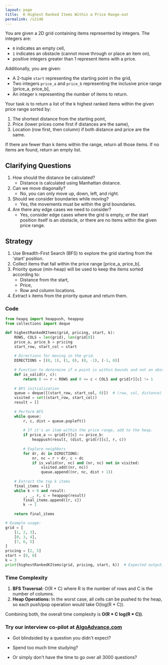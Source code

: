 ```yaml
---
layout: page
title:  K Highest Ranked Items Within a Price Range-out
permalink: /s2146
---
```


You are given a 2D grid containing items represented by integers. The integers are:
- `0` indicates an empty cell,
- `1` indicates an obstacle (cannot move through or place an item on),
- positive integers greater than 1 represent items with a price.

Additionally, you are given:
- A 2-tuple `start` representing the starting point in the grid,
- Two integers `price_a` and `price_b` representing the inclusive price range [price_a, price_b],
- An integer `k` representing the number of items to return.

Your task is to return a list of the k highest ranked items within the given price range sorted by:
1. The shortest distance from the starting point,
2. Price (lower prices come first if distances are the same),
3. Location (row first, then column) if both distance and price are the same.

If there are fewer than k items within the range, return all those items. If no items are found, return an empty list.

## Clarifying Questions
1. How should the distance be calculated?
   - Distance is calculated using Manhattan distance.
2. Can we move diagonally?
   - No, you can only move up, down, left, and right.
3. Should we consider boundaries while moving?
   - Yes, the movements must be within the grid boundaries.
4. Are there any edge cases we need to consider?
   - Yes, consider edge cases where the grid is empty, or the start position itself is an obstacle, or there are no items within the given price range.

## Strategy
1. Use Breadth-First Search (BFS) to explore the grid starting from the 'start' position.
2. Collect items that fall within the price range [price_a, price_b].
3. Priority queue (min-heap) will be used to keep the items sorted according to:
   - Distance from the start,
   - Price,
   - Row and column locations.
4. Extract `k` items from the priority queue and return them.

### Code

```python
from heapq import heappush, heappop
from collections import deque

def highestRankedKItems(grid, pricing, start, k):
    ROWS, COLS = len(grid), len(grid[0])
    price_a, price_b = pricing
    start_row, start_col = start
    
    # Directions for moving in the grid.
    DIRECTIONS = [(0, 1), (1, 0), (0, -1), (-1, 0)]
    
    # Function to determine if a point is within bounds and not an obstacle.
    def is_valid(r, c):
        return 0 <= r < ROWS and 0 <= c < COLS and grid[r][c] != 1
    
    # BFS initialization
    queue = deque([(start_row, start_col, 0)])  # (row, col, distance)
    visited = set((start_row, start_col))
    result = []
    
    # Perform BFS
    while queue:
        r, c, dist = queue.popleft()
        
        # If it's an item within the price range, add to the heap.
        if price_a <= grid[r][c] <= price_b:
            heappush(result, (dist, grid[r][c], r, c))
        
        # Explore neighbors
        for dr, dc in DIRECTIONS:
            nr, nc = r + dr, c + dc
            if is_valid(nr, nc) and (nr, nc) not in visited:
                visited.add((nr, nc))
                queue.append((nr, nc, dist + 1))
    
    # Extract the top k items
    final_items = []
    while k > 0 and result:
        _, _, r, c = heappop(result)
        final_items.append([r, c])
        k -= 1
    
    return final_items

# Example usage:
grid = [
    [1, 2, 3],
    [0, 3, 4],
    [7, 6, 5]
]
pricing = [2, 5]
start = [0, 0]
k = 3
print(highestRankedKItems(grid, pricing, start, k))  # Expected output: [[0, 1], [1, 2], [2, 2]]
```

### Time Complexity
1. **BFS Traversal:** O(R * C) where R is the number of rows and C is the number of columns.
2. **Heap Operations:** In the worst case, all cells can be pushed to the heap, so each push/pop operation would take O(log(R * C)).

Combining both, the overall time complexity is **O(R * C log(R * C))**.


### Try our interview co-pilot at [AlgoAdvance.com](https://algoAdvance.com)

- Got blindsided by a question you didn't expect?

- Spend too much time studying?

- Or simply don't have the time to go over all 3000 questions?

